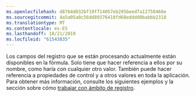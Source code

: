 ```yaml
---
ms.openlocfilehash: d8764d032bf19f714057eb295beed7a12758468e
ms.sourcegitcommit: 4a5a05a0c56dd89376410fd68edddd0babbb2318
ms.translationtype: MT
ms.contentlocale: es-ES
ms.lasthandoff: 10/21/2019
ms.locfileid: "61543835"
---
```

Los campos del registro que se están procesando actualmente están disponibles en la fórmula.  Solo tiene que hacer referencia a ellos por su nombre, como haría con cualquier otro valor.  También puede hacer referencia a propiedades de control y a otros valores en toda la aplicación.  Para obtener más información, consulte los siguientes ejemplos y la sección sobre cómo [trabajar con ámbito de registro](../maker/canvas-apps/working-with-tables.md#record-scope). 

